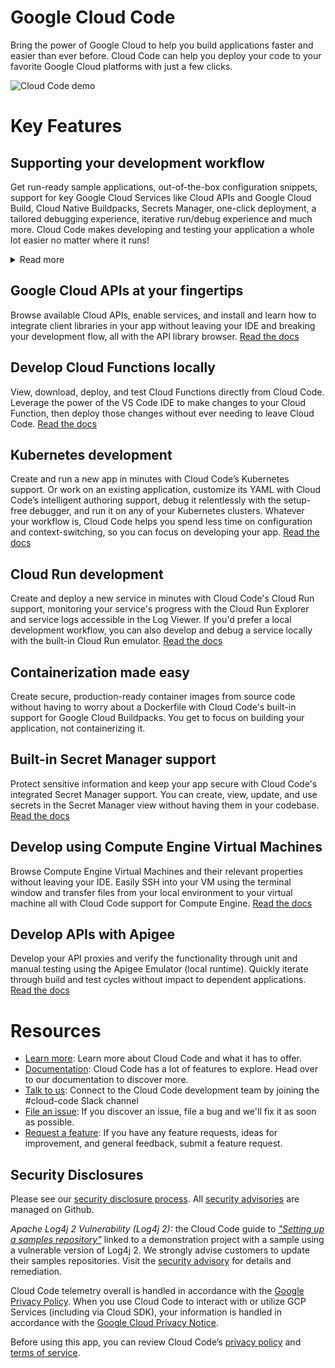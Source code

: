 # Google Cloud Code

Bring the power of Google Cloud to help you build applications faster and easier
than ever before. Cloud Code can help you deploy your code to your favorite
Google Cloud platforms with just a few clicks.

![Cloud Code demo](https://www.gstatic.com/cloudssh/cloudcode/cloud_code_demo.gif)

# Key Features

## Supporting your development workflow

Get run-ready sample applications, out-of-the-box configuration snippets,
support for key Google Cloud Services like Cloud APIs and Google Cloud Build,
Cloud Native Buildpacks, Secrets Manager, one-click deployment, a tailored
debugging experience, iterative run/debug experience and much more. Cloud Code
makes developing and testing your application a whole lot easier no matter where
it runs!

<details>
  <summary>Read more</summary>

### Highlights

-   Pick your preferred language with Cloud Code's support for Go, Java,
    Node.js, Python, and .NET Core app development.
-   Get straight to developing with Cloud Code's simplified authentication
    workflow that uses your Google Cloud credentials.
-   Monitor your app with streaming logs and customize the output with
    additional filters to produce results that are meaningful to you.

</details>

## Google Cloud APIs at your fingertips

Browse available Cloud APIs, enable services, and install and learn how to
integrate client libraries in your app without leaving your IDE and breaking
your development flow, all with the API library browser.
[Read the docs](https://cloud.google.com/code/docs/vscode/client-libraries)

## Develop Cloud Functions locally

View, download, deploy, and test Cloud Functions directly from Cloud Code.
Leverage the power of the VS Code IDE to make changes to your Cloud Function,
then deploy those changes without ever needing to leave Cloud Code.
[Read the docs](https://cloud.google.com/code/docs/vscode/create-deploy-function)

## Kubernetes development

Create and run a new app in minutes with Cloud Code’s Kubernetes support. Or
work on an existing application, customize its YAML with Cloud Code’s
intelligent authoring support, debug it relentlessly with the setup-free
debugger, and run it on any of your Kubernetes clusters. Whatever your workflow
is, Cloud Code helps you spend less time on configuration and context-switching,
so you can focus on developing your app.
[Read the docs](https://cloud.google.com/code/docs/vscode/k8s-overview)

## Cloud Run development

Create and deploy a new service in minutes with Cloud Code's Cloud Run support,
monitoring your service's progress with the Cloud Run Explorer and service logs
accessible in the Log Viewer. If you'd prefer a local development workflow, you
can also develop and debug a service locally with the built-in Cloud Run
emulator.
[Read the docs](https://cloud.google.com/code/docs/vscode/cloud-run-overview)

## Containerization made easy

Create secure, production-ready container images from source code without having
to worry about a Dockerfile with Cloud Code's built-in support for Google Cloud
Buildpacks. You get to focus on building your application, not containerizing
it.

## Built-in Secret Manager support

Protect sensitive information and keep your app secure with Cloud Code's
integrated Secret Manager support. You can create, view, update, and use secrets
in the Secret Manager view without having them in your codebase.
[Read the docs](https://cloud.google.com/code/docs/vscode/secret-manager)

## Develop using Compute Engine Virtual Machines

Browse Compute Engine Virtual Machines and their relevant properties without
leaving your IDE. Easily SSH into your VM using the terminal window and transfer
files from your local environment to your virtual machine all with Cloud Code
support for Compute Engine.
[Read the docs](https://cloud.google.com/code/docs/vscode/manage-vms)

## Develop APIs with Apigee

Develop your API proxies and verify the functionality through unit and manual
testing using the Apigee Emulator (local runtime). Quickly iterate through build
and test cycles without impact to dependent applications.
[Read the docs](https://cloud.google.com/apigee/docs/api-platform/local-development/overview)

# Resources

-   [Learn more](https://cloud.google.com/code): Learn more about Cloud Code and
    what it has to offer.
-   [Documentation](https://cloud.google.com/code/docs/vscode): Cloud Code has a
    lot of features to explore. Head over to our documentation to discover more.
-   [Talk to us](https://join.slack.com/t/googlecloud-community/shared_invite/zt-erdf4ity-8ZMUQ18DYV~5hkbZ~gCswg):
    Connect to the Cloud Code development team by joining the #cloud-code Slack
    channel
-   [File an issue](https://github.com/GoogleCloudPlatform/cloud-code-vscode/issues/new?assignees=&labels=&template=bug_report.md&title=):
    If you discover an issue, file a bug and we'll fix it as soon as possible.
-   [Request a feature](https://github.com/GoogleCloudPlatform/cloud-code-vscode/issues/new?assignees=&labels=enhancement&template=feature_request.md&title=):
    If you have any feature requests, ideas for improvement, and general
    feedback, submit a feature request.

## Security Disclosures

Please see our [security disclosure process](https://github.com/GoogleCloudPlatform/cloud-code-vscode/blob/HEAD/SECURITY.md). All
[security advisories](https://github.com/GoogleCloudPlatform/cloud-code-vscode/security/advisories)
are managed on Github.

*Apache Log4j 2 Vulnerability (Log4j 2):* the Cloud Code guide to
[*"Setting up a samples repository"*](https://cloud.google.com/code/docs/vscode/set-up-sample-repo)
linked to a demonstration project with a sample using a vulnerable version of
Log4j 2. We strongly advise customers to update their samples repositories.
Visit the
[security advisory](https://github.com/GoogleCloudPlatform/cloud-code-vscode/security/advisories/GHSA-3ghm-xvvq-qqh6)
for details and remediation.

Cloud Code telemetry overall is handled in accordance with the
[Google Privacy Policy](https://policies.google.com/privacy). When you use Cloud
Code to interact with or utilize GCP Services (including via Cloud SDK), your
information is handled in accordance with the
[Google Cloud Privacy Notice](https://cloud.google.com/terms/cloud-privacy-notice).

Before using this app, you can review Cloud Code’s
[privacy policy](https://policies.google.com/privacy) and
[terms of service](https://policies.google.com/terms?gl=US&hl=en).
